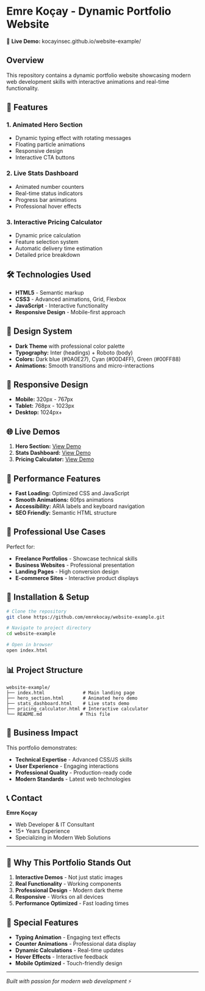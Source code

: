 # Emre Koçay - Dynamic Portfolio Website

🚀 **Live Demo:** kocayinsec.github.io/website-example/

## Overview

This repository contains a dynamic portfolio website showcasing modern web development skills with interactive animations and real-time functionality.

## 🎯 Features

### 1. **Animated Hero Section** 
- Dynamic typing effect with rotating messages
- Floating particle animations
- Responsive design
- Interactive CTA buttons

### 2. **Live Stats Dashboard**
- Animated number counters
- Real-time status indicators
- Progress bar animations
- Professional hover effects

### 3. **Interactive Pricing Calculator**
- Dynamic price calculation
- Feature selection system
- Automatic delivery time estimation
- Detailed price breakdown

## 🛠️ Technologies Used

- **HTML5** - Semantic markup
- **CSS3** - Advanced animations, Grid, Flexbox
- **JavaScript** - Interactive functionality
- **Responsive Design** - Mobile-first approach

## 🎨 Design System

- **Dark Theme** with professional color palette
- **Typography:** Inter (headings) + Roboto (body)
- **Colors:** Dark blue (#0A0E27), Cyan (#00D4FF), Green (#00FF88)
- **Animations:** Smooth transitions and micro-interactions

## 📱 Responsive Design

- **Mobile:** 320px - 767px
- **Tablet:** 768px - 1023px  
- **Desktop:** 1024px+

## 🌐 Live Demos

1. **Hero Section:** [View Demo](https://emrekocay.github.io/website-example/hero_section.html)
2. **Stats Dashboard:** [View Demo](https://emrekocay.github.io/website-example/stats_dashboard.html)
3. **Pricing Calculator:** [View Demo](https://emrekocay.github.io/website-example/pricing_calculator.html)

## 🚀 Performance Features

- **Fast Loading:** Optimized CSS and JavaScript
- **Smooth Animations:** 60fps animations
- **Accessibility:** ARIA labels and keyboard navigation
- **SEO Friendly:** Semantic HTML structure

## 💼 Professional Use Cases

Perfect for:
- **Freelance Portfolios** - Showcase technical skills
- **Business Websites** - Professional presentation
- **Landing Pages** - High conversion design
- **E-commerce Sites** - Interactive product displays

## 🔧 Installation & Setup

```bash
# Clone the repository
git clone https://github.com/emrekocay/website-example.git

# Navigate to project directory
cd website-example

# Open in browser
open index.html
```

## 📊 Project Structure

```
website-example/
├── index.html              # Main landing page
├── hero_section.html       # Animated hero demo
├── stats_dashboard.html    # Live stats demo
├── pricing_calculator.html # Interactive calculator
└── README.md              # This file
```

## 🎯 Business Impact

This portfolio demonstrates:
- **Technical Expertise** - Advanced CSS/JS skills
- **User Experience** - Engaging interactions
- **Professional Quality** - Production-ready code
- **Modern Standards** - Latest web technologies

## 📞 Contact

**Emre Koçay**
- Web Developer & IT Consultant
- 15+ Years Experience
- Specializing in Modern Web Solutions

---

## 🌟 Why This Portfolio Stands Out

1. **Interactive Demos** - Not just static images
2. **Real Functionality** - Working components
3. **Professional Design** - Modern dark theme
4. **Responsive** - Works on all devices
5. **Performance Optimized** - Fast loading times

## 🎁 Special Features

- **Typing Animation** - Engaging text effects
- **Counter Animations** - Professional data display
- **Dynamic Calculations** - Real-time updates
- **Hover Effects** - Interactive feedback
- **Mobile Optimized** - Touch-friendly design

---

*Built with passion for modern web development* ⚡

